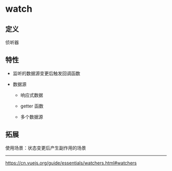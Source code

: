 # watch

## 定义

侦听器

## 特性

- 监听的数据源变更后触发回调函数

- 数据源

   - 响应式数据

   - getter 函数

   - 多个数据源

## 拓展

使用场景：状态变更后产生副作用的场景

---

<https://cn.vuejs.org/guide/essentials/watchers.html#watchers>
